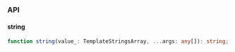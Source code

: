 

### API

#### string

```ts
function string(value_: TemplateStringsArray, ...args: any[]): string;
```

